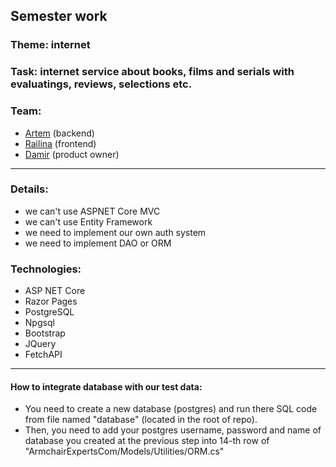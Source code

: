 ## Semester work
### Theme: internet
### Task: internet service about books, films and serials with evaluatings, reviews, selections etc.
### Team:
* [Artem](https://github.com/adderall333) (backend)
* [Railina](https://github.com/RaiRG) (frontend)
* [Damir](https://github.com/demxk) (product owner)

---

### Details:
* we can't use ASPNET Core MVC
* we can't use Entity Framework
* we need to implement our own auth system
* we need to implement DAO or ORM

### Technologies:
* ASP NET Core
* Razor Pages
* PostgreSQL
* Npgsql
* Bootstrap
* JQuery
* FetchAPI

---

#### How to integrate database with our test data:
* You need to create a new database (postgres) and run there SQL code from file named "database" (located in the root of repo).
* Then, you need to add your postgres username, password and name of database you created at the previous step into 14-th row of "ArmchairExpertsCom/Models/Utilities/ORM.cs"
